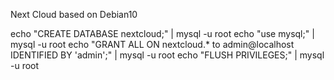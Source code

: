 Next Cloud based on Debian10


echo "CREATE DATABASE nextcloud;"  | mysql -u root
echo "use mysql;"  | mysql -u root
echo "GRANT ALL ON nextcloud.* to admin@localhost IDENTIFIED BY 'admin';"  | mysql -u root
echo "FLUSH PRIVILEGES;"  | mysql -u root

